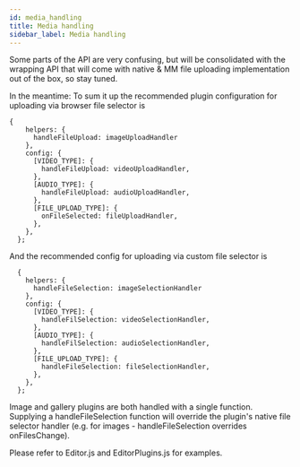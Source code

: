 ```yaml
---
id: media_handling
title: Media handling
sidebar_label: Media handling
---
```


Some parts of the API are very confusing, but will be consolidated with the wrapping API that will come with native & MM file uploading implementation out of the box, so stay tuned.

In the meantime:
To sum it up the recommended plugin configuration for uploading via browser file selector is

```
{
    helpers: {
	  handleFileUpload: imageUploadHandler
	},
    config: {
      [VIDEO_TYPE]: {
        handleFileUpload: videoUploadHandler,
      },
      [AUDIO_TYPE]: {
        handleFileUpload: audioUploadHandler,
      },
      [FILE_UPLOAD_TYPE]: {
        onFileSelected: fileUploadHandler,
      },
    },
  };
```

And the recommended config for uploading via custom file selector is
```
  {
    helpers: {
	  handleFileSelection: imageSelectionHandler
	},
    config: {
      [VIDEO_TYPE]: {
        handleFilSelection: videoSelectionHandler,
      },
      [AUDIO_TYPE]: {
        handleFilSelection: audioSelectionHandler,
      },
      [FILE_UPLOAD_TYPE]: {
        handleFileSelection: fileSelectionHandler,
      },
    },
  };
```

Image and gallery plugins are both handled with a single function.
Supplying a handleFileSelection function will override the plugin's native file selector handler (e.g. for images - handleFileSelection overrides onFilesChange).

Please refer to Editor.js and EditorPlugins.js for examples.
